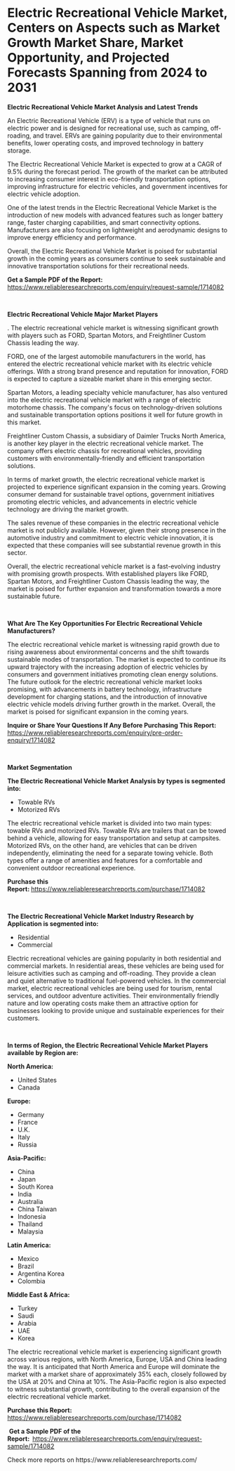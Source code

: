 <p><h1>Electric Recreational Vehicle Market, Centers on Aspects such as Market Growth Market Share, Market Opportunity, and Projected Forecasts Spanning from 2024 to 2031</h1></p><p><strong>Electric Recreational Vehicle Market Analysis and Latest Trends</strong></p>
<p><p>An Electric Recreational Vehicle (ERV) is a type of vehicle that runs on electric power and is designed for recreational use, such as camping, off-roading, and travel. ERVs are gaining popularity due to their environmental benefits, lower operating costs, and improved technology in battery storage.</p><p>The Electric Recreational Vehicle Market is expected to grow at a CAGR of 9.5% during the forecast period. The growth of the market can be attributed to increasing consumer interest in eco-friendly transportation options, improving infrastructure for electric vehicles, and government incentives for electric vehicle adoption.</p><p>One of the latest trends in the Electric Recreational Vehicle Market is the introduction of new models with advanced features such as longer battery range, faster charging capabilities, and smart connectivity options. Manufacturers are also focusing on lightweight and aerodynamic designs to improve energy efficiency and performance.</p><p>Overall, the Electric Recreational Vehicle Market is poised for substantial growth in the coming years as consumers continue to seek sustainable and innovative transportation solutions for their recreational needs.</p></p>
<p><strong>Get a Sample PDF of the Report:&nbsp;</strong> <a href="https://www.reliableresearchreports.com/enquiry/request-sample/1714082">https://www.reliableresearchreports.com/enquiry/request-sample/1714082</a></p>
<p>&nbsp;</p>
<p><strong>Electric Recreational Vehicle Major Market Players</strong></p>
<p><p>. The electric recreational vehicle market is witnessing significant growth with players such as FORD, Spartan Motors, and Freightliner Custom Chassis leading the way.</p><p>FORD, one of the largest automobile manufacturers in the world, has entered the electric recreational vehicle market with its electric vehicle offerings. With a strong brand presence and reputation for innovation, FORD is expected to capture a sizeable market share in this emerging sector.</p><p>Spartan Motors, a leading specialty vehicle manufacturer, has also ventured into the electric recreational vehicle market with a range of electric motorhome chassis. The company's focus on technology-driven solutions and sustainable transportation options positions it well for future growth in this market.</p><p>Freightliner Custom Chassis, a subsidiary of Daimler Trucks North America, is another key player in the electric recreational vehicle market. The company offers electric chassis for recreational vehicles, providing customers with environmentally-friendly and efficient transportation solutions.</p><p>In terms of market growth, the electric recreational vehicle market is projected to experience significant expansion in the coming years. Growing consumer demand for sustainable travel options, government initiatives promoting electric vehicles, and advancements in electric vehicle technology are driving the market growth.</p><p>The sales revenue of these companies in the electric recreational vehicle market is not publicly available. However, given their strong presence in the automotive industry and commitment to electric vehicle innovation, it is expected that these companies will see substantial revenue growth in this sector.</p><p>Overall, the electric recreational vehicle market is a fast-evolving industry with promising growth prospects. With established players like FORD, Spartan Motors, and Freightliner Custom Chassis leading the way, the market is poised for further expansion and transformation towards a more sustainable future.</p></p>
<p>&nbsp;</p>
<p><strong>What Are The Key Opportunities For Electric Recreational Vehicle Manufacturers?</strong></p>
<p><p>The electric recreational vehicle market is witnessing rapid growth due to rising awareness about environmental concerns and the shift towards sustainable modes of transportation. The market is expected to continue its upward trajectory with the increasing adoption of electric vehicles by consumers and government initiatives promoting clean energy solutions. The future outlook for the electric recreational vehicle market looks promising, with advancements in battery technology, infrastructure development for charging stations, and the introduction of innovative electric vehicle models driving further growth in the market. Overall, the market is poised for significant expansion in the coming years.</p></p>
<p><strong>Inquire or Share Your Questions If Any Before Purchasing This Report:</strong> <a href="https://www.reliableresearchreports.com/enquiry/pre-order-enquiry/1714082">https://www.reliableresearchreports.com/enquiry/pre-order-enquiry/1714082</a></p>
<p>&nbsp;</p>
<p><strong>Market Segmentation</strong></p>
<p><strong>The Electric Recreational Vehicle Market Analysis by types is segmented into:</strong></p>
<p><ul><li>Towable RVs</li><li>Motorized RVs</li></ul></p>
<p><p>The electric recreational vehicle market is divided into two main types: towable RVs and motorized RVs. Towable RVs are trailers that can be towed behind a vehicle, allowing for easy transportation and setup at campsites. Motorized RVs, on the other hand, are vehicles that can be driven independently, eliminating the need for a separate towing vehicle. Both types offer a range of amenities and features for a comfortable and convenient outdoor recreational experience.</p></p>
<p><strong>Purchase this Report:&nbsp;</strong><a href="https://www.reliableresearchreports.com/purchase/1714082">https://www.reliableresearchreports.com/purchase/1714082</a></p>
<p>&nbsp;</p>
<p><strong>The Electric Recreational Vehicle Market Industry Research by Application is segmented into:</strong></p>
<p><ul><li>Residential</li><li>Commercial</li></ul></p>
<p><p>Electric recreational vehicles are gaining popularity in both residential and commercial markets. In residential areas, these vehicles are being used for leisure activities such as camping and off-roading. They provide a clean and quiet alternative to traditional fuel-powered vehicles. In the commercial market, electric recreational vehicles are being used for tourism, rental services, and outdoor adventure activities. Their environmentally friendly nature and low operating costs make them an attractive option for businesses looking to provide unique and sustainable experiences for their customers.</p></p>
<p>&nbsp;</p>
<p><strong>In terms of Region, the Electric Recreational Vehicle Market Players available by Region are:</strong></p>
<p>
    <p> <strong> North America: </strong>
        <ul>
            <li>United States</li>
            <li>Canada</li>
        </ul>
        </p> 
    <p> <strong> Europe: </strong>
        <ul>
            <li>Germany</li>
            <li>France</li>
            <li>U.K.</li>
            <li>Italy</li>
            <li>Russia</li>
        </ul>
        </p> 
    <p> <strong> Asia-Pacific: </strong>
        <ul>
            <li>China</li>
            <li>Japan</li>
            <li>South Korea</li>
            <li>India</li>
            <li>Australia</li>
            <li>China Taiwan</li>
            <li>Indonesia</li>
            <li>Thailand</li>
            <li>Malaysia</li>
        </ul>
        </p> 
    <p> <strong> Latin America: </strong>
        <ul>
            <li>Mexico</li>
            <li>Brazil</li>
            <li>Argentina Korea</li>
            <li>Colombia</li>
        </ul>
        </p> 
    <p> <strong> Middle East & Africa: </strong>
        <ul>
            <li>Turkey</li>
            <li>Saudi</li>
            <li>Arabia</li>
            <li>UAE</li>
            <li>Korea</li>
        </ul>
    </p>
    </p>
<p><p>The electric recreational vehicle market is experiencing significant growth across various regions, with North America, Europe, USA and China leading the way. It is anticipated that North America and Europe will dominate the market with a market share of approximately 35% each, closely followed by the USA at 20% and China at 10%. The Asia-Pacific region is also expected to witness substantial growth, contributing to the overall expansion of the electric recreational vehicle market.</p></p>
<p><strong>Purchase this Report: </strong><a href="https://www.reliableresearchreports.com/purchase/1714082">https://www.reliableresearchreports.com/purchase/1714082</a></p>
<p>&nbsp;<strong>Get a Sample PDF of the Report:&nbsp;&nbsp;</strong><a href="https://www.reliableresearchreports.com/enquiry/request-sample/1714082">https://www.reliableresearchreports.com/enquiry/request-sample/1714082</a></p>
<p><strong></strong></p>
<p>Check more reports on https://www.reliableresearchreports.com/</p>